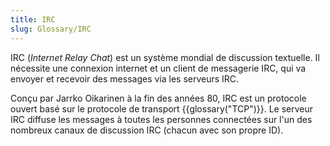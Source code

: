 ```yaml
---
title: IRC
slug: Glossary/IRC
---
```


IRC (<i lang="en">Internet Relay Chat</i>) est un système mondial de discussion textuelle. Il nécessite une connexion internet et un client de messagerie IRC, qui va envoyer et recevoir des messages via les serveurs IRC.

Conçu par Jarrko Oikarinen à la fin des années 80, IRC est un protocole ouvert basé sur le protocole de transport {{glossary("TCP")}}. Le serveur IRC diffuse les messages à toutes les personnes connectées sur l'un des nombreux canaux de discussion IRC (chacun avec son propre ID).
